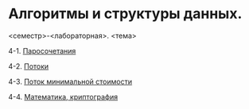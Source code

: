 # Алгоритмы и структуры данных.

<семестр>-<лабораторная>. <тема>

4-1. [Паросочетания](sem4-lab1)

4-2. [Потоки](sem4-lab2)

4-3. [Поток минимальной стоимости](sem4-lab3)

4-4. [Математика, криптография](sem4-lab4)
